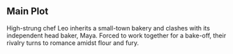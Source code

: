 ## Main Plot

High-strung chef Leo inherits a small-town bakery and clashes with its independent head baker, Maya. Forced to work together for a bake-off, their rivalry turns to romance amidst flour and fury.